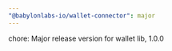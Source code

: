 ```yaml
---
"@babylonlabs-io/wallet-connector": major
---
```


chore: Major release version for wallet lib, 1.0.0
